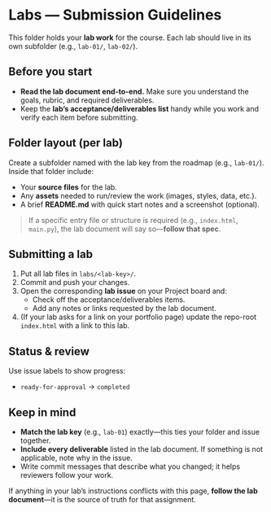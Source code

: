 # Labs — Submission Guidelines

This folder holds your **lab work** for the course. Each lab should live in its own subfolder (e.g., `lab-01/`, `lab-02/`).

## Before you start
- **Read the lab document end-to-end.** Make sure you understand the goals, rubric, and required deliverables.
- Keep the **lab’s acceptance/deliverables list** handy while you work and verify each item before submitting.

## Folder layout (per lab)
Create a subfolder named with the lab key from the roadmap (e.g., `lab-01/`). Inside that folder include:
- Your **source files** for the lab.
- Any **assets** needed to run/review the work (images, styles, data, etc.).
- A brief **README.md**  with quick start notes and a screenshot (optional).

> If a specific entry file or structure is required (e.g., `index.html`, `main.py`), the lab document will say so—**follow that spec**.

## Submitting a lab
1. Put all lab files in `labs/<lab-key>/`.
2. Commit and push your changes.
3. Open the corresponding **lab issue** on your Project board and:
   - Check off the acceptance/deliverables items.
   - Add any notes or links requested by the lab document.
4. (If your lab asks for a link on your portfolio page) update the repo-root `index.html` with a link to this lab.

## Status & review
Use issue labels to show progress:
-  `ready-for-approval` → `completed`  

## Keep in mind
- **Match the lab key** (e.g., `lab-01`) exactly—this ties your folder and issue together.
- **Include every deliverable** listed in the lab document. If something is not applicable, note why in the issue.
- Write commit messages that describe what you changed; it helps reviewers follow your work.

If anything in your lab’s instructions conflicts with this page, **follow the lab document**—it is the source of truth for that assignment.
